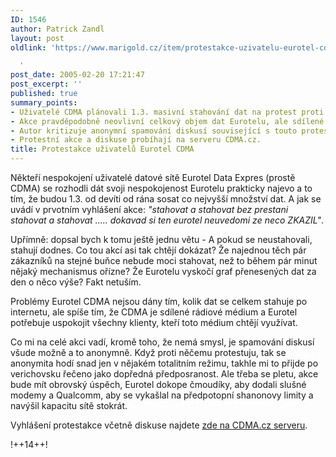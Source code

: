 ```yaml
---
ID: 1546
author: Patrick Zandl
layout: post
oldlink: 'https://www.marigold.cz/item/protestakce-uzivatelu-eurotel-cdma

  '
post_date: 2005-02-20 17:21:47
post_excerpt: ''
published: true
summary_points:
- Uživatelé CDMA plánovali 1.3. masivní stahování dat na protest proti Eurotelu.
- Akce pravděpodobně neovlivní celkový objem dat Eurotelu, ale sdílené médium.
- Autor kritizuje anonymní spamování diskusí související s touto protestní akcí.
- Protestní akce a diskuse probíhají na serveru CDMA.cz.
title: Protestakce uživatelů Eurotel CDMA
---
```


<p>Někteří nespokojení uživatelé datové sítě Eurotel Data Expres (prostě CDMA) se rozhodli dát svoji nespokojenost Eurotelu prakticky najevo a to tím, že budou 1.3. od devíti od rána sosat co nejvyšší množství dat. A jak se uvádí v prvotním vyhlášení akce: <i>"stahovat a stahovat bez prestani stahovat a stahovat ..... dokavad si ten eurotel neuvedomi ze neco ZKAZIL"</i>. </p>

<p>Upřímně: dopsal bych k tomu ještě jednu větu - A pokud se neustahovali, stahují dodnes. Co tou akcí asi tak chtějí dokázat? Že najednou těch pár zákazníků na stejné buňce nebude moci stahovat, než to během pár minut nějaký mechanismus ořízne? Že Eurotelu vyskočí graf přenesených dat za den o něco výše? Fakt netuším. </p>

<p>Problémy Eurotel CDMA nejsou dány tím, kolik dat se celkem stahuje po internetu, ale spíše tím, že CDMA je sdílené rádiové médium a Eurotel potřebuje uspokojit všechny klienty, kteří toto médium chtějí využívat.</p>

<p>Co mi na celé akci vadí, kromě toho, že nemá smysl, je spamování diskusí všude možně a to anonymně. Když proti něčemu protestuju, tak se anonymita hodí snad jen v nějakém totalitním režimu, takhle mi to přijde po verichovsku řečeno jako dopředná předposranost.  Ale třeba se pletu, akce bude mít obrovský úspěch, Eurotel dokope čmoudíky, aby dodali slušné modemy a Qualcomm, aby se vykašlal na předpotopní shanonovy limity a navýšil kapacitu sítě stokrát. </p>

<p>Vyhlášení protestakce včetně diskuse najdete <a href="http://www.cdma.cz/diskuze.php?vlakno=40646&amp;reakce=40646">zde na CDMA.cz serveru</a>.
</p>

<p>!++14++!
</p>